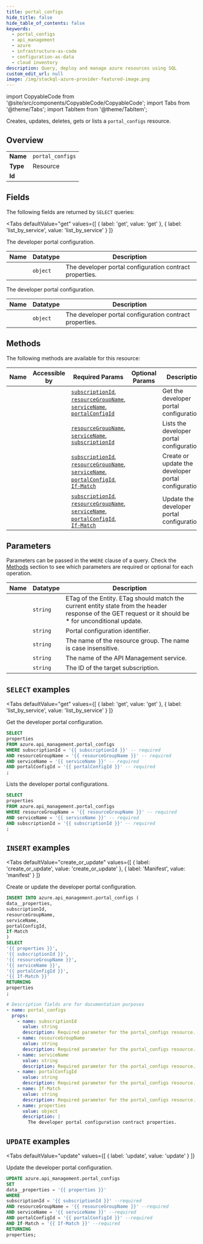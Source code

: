 ```yaml
--- 
title: portal_configs
hide_title: false
hide_table_of_contents: false
keywords:
  - portal_configs
  - api_management
  - azure
  - infrastructure-as-code
  - configuration-as-data
  - cloud inventory
description: Query, deploy and manage azure resources using SQL
custom_edit_url: null
image: /img/stackql-azure-provider-featured-image.png
---
```


import CopyableCode from '@site/src/components/CopyableCode/CopyableCode';
import Tabs from '@theme/Tabs';
import TabItem from '@theme/TabItem';

Creates, updates, deletes, gets or lists a <code>portal_configs</code> resource.

## Overview
<table><tbody>
<tr><td><b>Name</b></td><td><code>portal_configs</code></td></tr>
<tr><td><b>Type</b></td><td>Resource</td></tr>
<tr><td><b>Id</b></td><td><CopyableCode code="azure.api_management.portal_configs" /></td></tr>
</tbody></table>

## Fields

The following fields are returned by `SELECT` queries:

<Tabs
    defaultValue="get"
    values={[
        { label: 'get', value: 'get' },
        { label: 'list_by_service', value: 'list_by_service' }
    ]}
>
<TabItem value="get">

The developer portal configuration.

<table>
<thead>
    <tr>
    <th>Name</th>
    <th>Datatype</th>
    <th>Description</th>
    </tr>
</thead>
<tbody>
<tr>
    <td><CopyableCode code="properties" /></td>
    <td><code>object</code></td>
    <td>The developer portal configuration contract properties.</td>
</tr>
</tbody>
</table>
</TabItem>
<TabItem value="list_by_service">

The developer portal configuration.

<table>
<thead>
    <tr>
    <th>Name</th>
    <th>Datatype</th>
    <th>Description</th>
    </tr>
</thead>
<tbody>
<tr>
    <td><CopyableCode code="properties" /></td>
    <td><code>object</code></td>
    <td>The developer portal configuration contract properties.</td>
</tr>
</tbody>
</table>
</TabItem>
</Tabs>

## Methods

The following methods are available for this resource:

<table>
<thead>
    <tr>
    <th>Name</th>
    <th>Accessible by</th>
    <th>Required Params</th>
    <th>Optional Params</th>
    <th>Description</th>
    </tr>
</thead>
<tbody>
<tr>
    <td><a href="#get"><CopyableCode code="get" /></a></td>
    <td><CopyableCode code="select" /></td>
    <td><a href="#parameter-subscriptionId"><code>subscriptionId</code></a>, <a href="#parameter-resourceGroupName"><code>resourceGroupName</code></a>, <a href="#parameter-serviceName"><code>serviceName</code></a>, <a href="#parameter-portalConfigId"><code>portalConfigId</code></a></td>
    <td></td>
    <td>Get the developer portal configuration.</td>
</tr>
<tr>
    <td><a href="#list_by_service"><CopyableCode code="list_by_service" /></a></td>
    <td><CopyableCode code="select" /></td>
    <td><a href="#parameter-resourceGroupName"><code>resourceGroupName</code></a>, <a href="#parameter-serviceName"><code>serviceName</code></a>, <a href="#parameter-subscriptionId"><code>subscriptionId</code></a></td>
    <td></td>
    <td>Lists the developer portal configurations.</td>
</tr>
<tr>
    <td><a href="#create_or_update"><CopyableCode code="create_or_update" /></a></td>
    <td><CopyableCode code="insert" /></td>
    <td><a href="#parameter-subscriptionId"><code>subscriptionId</code></a>, <a href="#parameter-resourceGroupName"><code>resourceGroupName</code></a>, <a href="#parameter-serviceName"><code>serviceName</code></a>, <a href="#parameter-portalConfigId"><code>portalConfigId</code></a>, <a href="#parameter-If-Match"><code>If-Match</code></a></td>
    <td></td>
    <td>Create or update the developer portal configuration.</td>
</tr>
<tr>
    <td><a href="#update"><CopyableCode code="update" /></a></td>
    <td><CopyableCode code="update" /></td>
    <td><a href="#parameter-subscriptionId"><code>subscriptionId</code></a>, <a href="#parameter-resourceGroupName"><code>resourceGroupName</code></a>, <a href="#parameter-serviceName"><code>serviceName</code></a>, <a href="#parameter-portalConfigId"><code>portalConfigId</code></a>, <a href="#parameter-If-Match"><code>If-Match</code></a></td>
    <td></td>
    <td>Update the developer portal configuration.</td>
</tr>
</tbody>
</table>

## Parameters

Parameters can be passed in the `WHERE` clause of a query. Check the [Methods](#methods) section to see which parameters are required or optional for each operation.

<table>
<thead>
    <tr>
    <th>Name</th>
    <th>Datatype</th>
    <th>Description</th>
    </tr>
</thead>
<tbody>
<tr id="parameter-If-Match">
    <td><CopyableCode code="If-Match" /></td>
    <td><code>string</code></td>
    <td>ETag of the Entity. ETag should match the current entity state from the header response of the GET request or it should be * for unconditional update.</td>
</tr>
<tr id="parameter-portalConfigId">
    <td><CopyableCode code="portalConfigId" /></td>
    <td><code>string</code></td>
    <td>Portal configuration identifier.</td>
</tr>
<tr id="parameter-resourceGroupName">
    <td><CopyableCode code="resourceGroupName" /></td>
    <td><code>string</code></td>
    <td>The name of the resource group. The name is case insensitive.</td>
</tr>
<tr id="parameter-serviceName">
    <td><CopyableCode code="serviceName" /></td>
    <td><code>string</code></td>
    <td>The name of the API Management service.</td>
</tr>
<tr id="parameter-subscriptionId">
    <td><CopyableCode code="subscriptionId" /></td>
    <td><code>string</code></td>
    <td>The ID of the target subscription.</td>
</tr>
</tbody>
</table>

## `SELECT` examples

<Tabs
    defaultValue="get"
    values={[
        { label: 'get', value: 'get' },
        { label: 'list_by_service', value: 'list_by_service' }
    ]}
>
<TabItem value="get">

Get the developer portal configuration.

```sql
SELECT
properties
FROM azure.api_management.portal_configs
WHERE subscriptionId = '{{ subscriptionId }}' -- required
AND resourceGroupName = '{{ resourceGroupName }}' -- required
AND serviceName = '{{ serviceName }}' -- required
AND portalConfigId = '{{ portalConfigId }}' -- required
;
```
</TabItem>
<TabItem value="list_by_service">

Lists the developer portal configurations.

```sql
SELECT
properties
FROM azure.api_management.portal_configs
WHERE resourceGroupName = '{{ resourceGroupName }}' -- required
AND serviceName = '{{ serviceName }}' -- required
AND subscriptionId = '{{ subscriptionId }}' -- required
;
```
</TabItem>
</Tabs>


## `INSERT` examples

<Tabs
    defaultValue="create_or_update"
    values={[
        { label: 'create_or_update', value: 'create_or_update' },
        { label: 'Manifest', value: 'manifest' }
    ]}
>
<TabItem value="create_or_update">

Create or update the developer portal configuration.

```sql
INSERT INTO azure.api_management.portal_configs (
data__properties,
subscriptionId,
resourceGroupName,
serviceName,
portalConfigId,
If-Match
)
SELECT 
'{{ properties }}',
'{{ subscriptionId }}',
'{{ resourceGroupName }}',
'{{ serviceName }}',
'{{ portalConfigId }}',
'{{ If-Match }}'
RETURNING
properties
;
```
</TabItem>
<TabItem value="manifest">

```yaml
# Description fields are for documentation purposes
- name: portal_configs
  props:
    - name: subscriptionId
      value: string
      description: Required parameter for the portal_configs resource.
    - name: resourceGroupName
      value: string
      description: Required parameter for the portal_configs resource.
    - name: serviceName
      value: string
      description: Required parameter for the portal_configs resource.
    - name: portalConfigId
      value: string
      description: Required parameter for the portal_configs resource.
    - name: If-Match
      value: string
      description: Required parameter for the portal_configs resource.
    - name: properties
      value: object
      description: |
        The developer portal configuration contract properties.
```
</TabItem>
</Tabs>


## `UPDATE` examples

<Tabs
    defaultValue="update"
    values={[
        { label: 'update', value: 'update' }
    ]}
>
<TabItem value="update">

Update the developer portal configuration.

```sql
UPDATE azure.api_management.portal_configs
SET 
data__properties = '{{ properties }}'
WHERE 
subscriptionId = '{{ subscriptionId }}' --required
AND resourceGroupName = '{{ resourceGroupName }}' --required
AND serviceName = '{{ serviceName }}' --required
AND portalConfigId = '{{ portalConfigId }}' --required
AND If-Match = '{{ If-Match }}' --required
RETURNING
properties;
```
</TabItem>
</Tabs>
